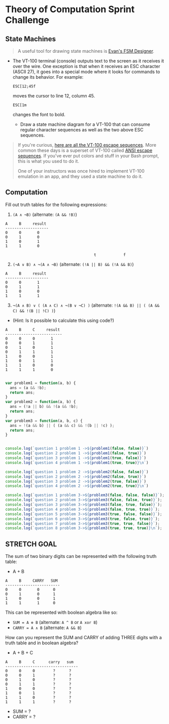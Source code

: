 # Theory of Computation Sprint Challenge

## State Machines

> A useful tool for drawing state machines is [Evan's FSM
> Designer](http://madebyevan.com/fsm/).

* The VT-100 terminal (console) outputs text to the screen as it
  receives it over the wire. One exception is that when it receives an
  ESC character (ASCII 27), it goes into a special mode where it looks
  for commands to change its behavior. For example:

      ESC[12;45f

  moves the cursor to line 12, column 45.

      ESC[1m

  changes the font to bold.

  * Draw a state machine diagram for a VT-100 that can consume regular
    character sequences as well as the two above ESC sequences.

> If you're curious, [here are all the VT-100 escape
> sequences](http://ascii-table.com/ansi-escape-sequences-vt-100.php).
> More common these days is a superset of VT-100 called [ANSI escape
> sequences](http://ascii-table.com/ansi-escape-sequences.php). If
> you've ever put colors and stuff in your Bash prompt, this is what you
> used to do it.
>
> One of your instructors was once hired to implement VT-100 emulation
> in an app, and they used a state machine to do it.



## Computation

Fill out truth tables for the following expressions:

1. `(A ∧ ¬B)`   (alternate: `(A && !B)`)
```
A     B     result
-------------------
0     0       0
0     1       0
1     0       1
1     1       0
```
                                           t            f                          
2. `(¬A ∨ B) ∧ ¬(A ∧ ¬B)`   (alternate: `(!A || B) && (!A && B)`)
```
A     B     result
-------------------
0     0       1
0     1       1
1     0       0
1     1       1
```

3. `¬(A ∧ B) ∨ ( (A ∧ C) ∧ ¬(B ∨ ¬C) )`   (alternate: `!(A && B) || ( (A && C) && !(B || !C) )`)
  * (Hint: Is it possible to calculate this using code?)
```
A     B     C     result
-------------------------
0     0     0       1
0     0     1       1
0     1     0       1
0     1     1       1
1     0     0       1
1     0     1       1
1     1     0       0
1     1     1       0
```


```js

var problem1 = function(a, b) {
  ans = (a && !b);
  return ans;
}
var problem2 = function(a, b) {
  ans = (!a || b) && !(a && !b);
  return ans;
}
var problem3 = function(a, b, c) {
  ans = !(a && b) || ( (a && c) && !(b || !c) );
  return ans;
}


console.log(`question 1 problem 1 ->${problem1(false, false)}`)
console.log(`question 2 problem 1 ->${problem1(false, true)}`)
console.log(`question 3 problem 1 ->${problem1(true, false)}`)
console.log(`question 4 problem 1 ->${problem1(true, true)}\n`)

console.log(`question 1 problem 2 ->${problem2(false, false)}`)
console.log(`question 2 problem 2 ->${problem2(false, true)}`)
console.log(`question 3 problem 2 ->${problem2(true, false)}`)
console.log(`question 4 problem 2 ->${problem2(true, true)}\n`)

console.log(`question 1 problem 3->${problem3(false, false, false)}`);
console.log(`question 2 problem 3->${problem3(false, false, true)}`);
console.log(`question 3 problem 3->${problem3(false, true, false)}`);
console.log(`question 4 problem 3->${problem3(false, true, true)}`);
console.log(`question 5 problem 3->${problem3(true, false, false)}`);
console.log(`question 6 problem 3->${problem3(true, false, true)}`);
console.log(`question 7 problem 3->${problem3(true, true, false)}`);
console.log(`question 8 problem 3->${problem3(true, true, true)}\n`);
```

## STRETCH GOAL

The sum of two binary digits can be represented with the following truth table:

* A + B
```
A     B     CARRY   SUM
------------------------
0     0       0      0
0     1       0      1
1     0       0      1
1     1       1      0
```
This can be represented with boolean algebra like so:

* `SUM = A ⊕ B`  (alternate: `A ^ B` or `A xor B`)
* `CARRY = A ∧ B`  (alternate: `A && B`)


How can you represent the SUM and CARRY of adding THREE digits with a truth table and in boolean algebra?

* A + B + C
```
A     B     C      carry   sum
--------------------------------
0     0     0        ?      ?
0     0     1        ?      ?
0     1     0        ?      ?
0     1     1        ?      ?
1     0     0        ?      ?
1     0     1        ?      ?
1     1     0        ?      ?
1     1     1        ?      ?
```
* SUM = ?
* CARRY = ?
